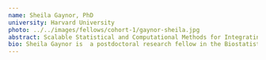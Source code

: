 ```yaml
---
name: Sheila Gaynor, PhD
university: Harvard University
photo: ../../images/fellows/cohort-1/gaynor-sheila.jpg
abstract: Scalable Statistical and Computational Methods for Integrating Functional Data in Rare Variant Analysis of Large Whole Genome Sequencing Data
bio: Sheila Gaynor is  a postdoctoral research fellow in the Biostatistics department at the Harvard T.H. Chan School of Public Health, working with Dr. Xihong Lin. Her research focuses on integrative statistical genetic and genomics, network analysis, high performance computing, and computational biology. Gaynor is highly engaged in the TOPMed program, where she is leading analyses on rare variants and functional characterization of trait-associated variants. She completed her PhD in Biostatistics at Harvard University in 2018 with a focus on methods in computational biology and multi-omics.
---
```


